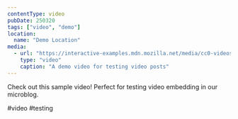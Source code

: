 ```yaml
---
contentType: video
pubDate: 250320
tags: ["video", "demo"]
location:
  name: "Demo Location"
media:
  - url: "https://interactive-examples.mdn.mozilla.net/media/cc0-videos/flower.mp4"
    type: "video"
    caption: "A demo video for testing video posts"
---
```


Check out this sample video! Perfect for testing video embedding in our microblog.

#video #testing